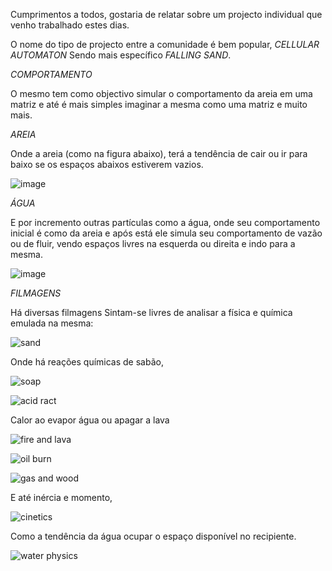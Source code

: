 Cumprimentos a todos, gostaria de relatar sobre um projecto individual que venho trabalhado estes dias.

O nome do tipo de projecto entre a comunidade é bem popular, *CELLULAR AUTOMATON*
Sendo mais específico *FALLING SAND*.

*COMPORTAMENTO*

O mesmo tem como objectivo simular o comportamento  da areia em uma matriz  e até é
mais simples imaginar a mesma como uma matriz e muito mais.

*AREIA*

Onde a areia (como na figura abaixo), terá a tendência de cair ou ir para baixo se os espaços
abaixos estiverem vazios.

![image](https://github.com/user-attachments/assets/2aff4d92-dcd1-4c7f-a88c-612091dca13c)


*ÁGUA*

E por incremento outras partículas como a água, onde seu comportamento inicial é como da
areia e após está ele simula seu comportamento de vazão ou de fluir, vendo espaços livres
na esquerda ou direita e indo para a mesma.

![image](https://github.com/user-attachments/assets/d1d8a22f-40bb-4a6f-8853-cc9f3660d620)


*FILMAGENS*

Há diversas filmagens
Sintam-se livres de analisar a física e química emulada na mesma:

![sand](https://github.com/user-attachments/assets/dbb0091a-3391-47b9-8831-a57871db9423)


Onde há reações químicas de sabão,

![soap](https://github.com/user-attachments/assets/5bcad04d-ebe3-4d50-9017-b780d0c8fb08)

![acid ract](https://github.com/user-attachments/assets/edbc1bf7-be8f-482a-a0bf-fb26216c7d23)


Calor ao evapor água ou apagar a lava

![fire and lava](https://github.com/user-attachments/assets/5ca7a21d-e8c3-47d8-8aa4-1f06ca5a0125)

![oil burn](https://github.com/user-attachments/assets/429a0d43-9452-404f-9b31-2875e8b33fb8)

![gas and wood](https://github.com/user-attachments/assets/0937e65b-a67a-4124-b62a-0438197e09e6)


E até inércia e momento,

![cinetics](https://github.com/user-attachments/assets/179f0d3a-2bfe-4e82-bd1a-5b61e9aba41f)


Como a tendência da água ocupar o espaço disponível no recipiente.

![water physics](https://github.com/user-attachments/assets/480a9ab4-676f-4819-b778-977124b7544d)
